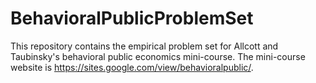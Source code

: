 # BehavioralPublicProblemSet

This repository contains the empirical problem set for Allcott and Taubinsky's behavioral public economics mini-course. 
The mini-course website is https://sites.google.com/view/behavioralpublic/.
